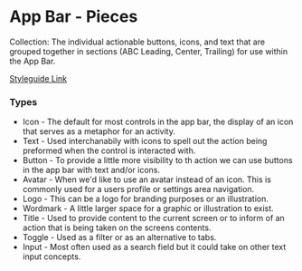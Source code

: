 # App Bar - Pieces

Collection: The individual actionable buttons, icons, and text that are grouped together in sections (ABC Leading, Center, Trailing) for use within the App Bar.

[Styleguide Link](https://zpl.io/V13kP6w)

### Types

- Icon - The default for most controls in the app bar, the display of an icon that serves as a metaphor for an activity.
- Text - Used interchanabily with icons to spell out the action being preformed when the control is interacted with.
- Button - To provide a little more visibility to th action we can use buttons in the app bar with text and/or icons.
- Avatar - When we'd like to use an avatar instead of an icon.  This is commonly used for a users profile or settings area navigation.
- Logo - This can be a logo for branding purposes or an illustration.
- Wordmark - A little larger space for a graphic or illustration to exist.
- Title - Used to provide content to the current screen or to inform of an action that is being taken on the screens contents.
- Toggle - Used as a filter or as an alternative to tabs.
- Input - Most often used as a search field but it could take on other text input concepts.


